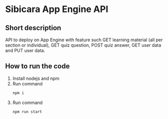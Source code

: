 # Sibicara App Engine API

## Short description
API to deploy on App Engine with feature such GET learning material (all per section or individual), GET quiz question, POST quiz answer, GET user data and PUT user data.

## How to run the code
1. Install nodejs and npm
2. Run command
   ```sh
   npm i
3. Run command
   ```sh
   npm run start

